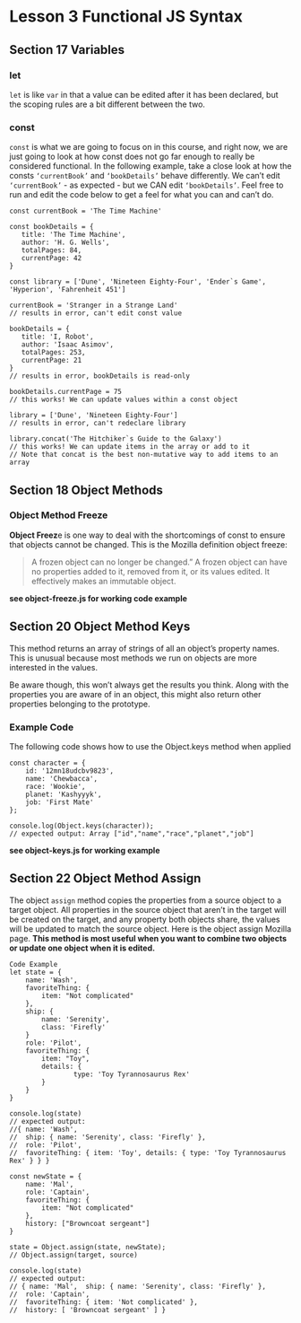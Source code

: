# Lesson 3 Functional JS Syntax

## Section 17 Variables

### let

`let` is like `var` in that a value can be edited after it has been declared, but the scoping rules are a bit different between the two.

### const

`const` is what we are going to focus on in this course, and right now, we are just going to look at how const does not go far enough to really be considered functional. In the following example, take a close look at how the consts `‘currentBook’` and `‘bookDetails’` behave differently. We can’t edit` ‘currentBook’` - as expected - but we CAN edit `‘bookDetails’`. Feel free to run and edit the code below to get a feel for what you can and can’t do.
```
const currentBook = 'The Time Machine'

const bookDetails = {
   title: 'The Time Machine',
   author: 'H. G. Wells',
   totalPages: 84,
   currentPage: 42
}

const library = ['Dune', 'Nineteen Eighty-Four', 'Ender`s Game', 'Hyperion', 'Fahrenheit 451']

currentBook = 'Stranger in a Strange Land'
// results in error, can't edit const value

bookDetails = {
   title: 'I, Robot',
   author: 'Isaac Asimov',
   totalPages: 253,
   currentPage: 21
}
// results in error, bookDetails is read-only

bookDetails.currentPage = 75
// this works! We can update values within a const object

library = ['Dune', 'Nineteen Eighty-Four']
// results in error, can't redeclare library

library.concat('The Hitchiker`s Guide to the Galaxy')
// this works! We can update items in the array or add to it
// Note that concat is the best non-mutative way to add items to an array
```
## Section 18 Object Methods

### Object Method Freeze

**Object Freez**e is one way to deal with the shortcomings of const to ensure that objects cannot be changed. This is the Mozilla definition object freeze:

>A frozen object can no longer be changed.” A frozen object can have no properties added to it, removed from it, or its values edited. It effectively makes an immutable object.

**see object-freeze.js for working code example**

## Section 20  Object Method Keys

This method returns an array of strings of all an object’s property names. This is unusual because most methods we run on objects are more interested in the values.

Be aware though, this won’t always get the results you think. Along with the properties you are aware of in an object, this might also return other properties belonging to the prototype.

### Example Code

The following code shows how to use the Object.keys method when applied
```
const character = {
    id: '12mn18udcbv9823',
    name: 'Chewbacca',
    race: 'Wookie',
    planet: 'Kashyyyk',
    job: 'First Mate'
};

console.log(Object.keys(character));
// expected output: Array ["id","name","race","planet","job"]
```
**see object-keys.js for working example**


## Section 22 Object Method Assign

The object `assign` method copies the properties from a source object to a target object. All properties in the source object that aren’t in the target will be created on the target, and any property both objects share, the values will be updated to match the source object. Here is the object assign Mozilla page. **This method is most useful when you want to combine two objects or update one object when it is edited.**

```
Code Example
let state = {
    name: 'Wash',
    favoriteThing: {
        item: "Not complicated"
    },
    ship: {
        name: 'Serenity',
        class: 'Firefly'
    }
    role: 'Pilot',
    favoriteThing: { 
        item: "Toy", 
        details: {
                type: 'Toy Tyrannosaurus Rex'
        }
    }
}

console.log(state)
// expected output:
//{ name: 'Wash',
//  ship: { name: 'Serenity', class: 'Firefly' },
//  role: 'Pilot',
//  favoriteThing: { item: 'Toy', details: { type: 'Toy Tyrannosaurus Rex' } } }

const newState = {
    name: 'Mal',
    role: 'Captain',
    favoriteThing: {
        item: "Not complicated"
    },
    history: ["Browncoat sergeant"]
}

state = Object.assign(state, newState);
// Object.assign(target, source)

console.log(state)
// expected output:
// { name: 'Mal',  ship: { name: 'Serenity', class: 'Firefly' },
//  role: 'Captain',
//  favoriteThing: { item: 'Not complicated' },
//  history: [ 'Browncoat sergeant' ] }
```

